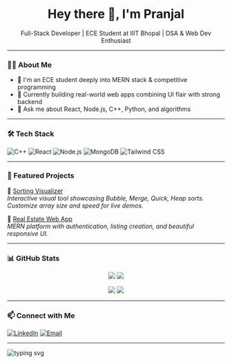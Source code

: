 <h1 align="center">Hey there 👋, I'm Pranjal</h1>
<p align="center">Full-Stack Developer | ECE Student at IIIT Bhopal | DSA & Web Dev Enthusiast</p>

---

### 👨‍💻 About Me
- 🔭 I'm an ECE student deeply into MERN stack & competitive programming  
- 🌱 Currently building real-world web apps combining UI flair with strong backend  
- 💬 Ask me about React, Node.js, C++, Python, and algorithms

---

### 🛠️ Tech Stack
<span>
  <img alt="C++" src="https://img.shields.io/badge/C++-00599C?style=flat&logo=c%2B%2B" />
  <img alt="React" src="https://img.shields.io/badge/React-20232A?style=flat&logo=react" />
  <img alt="Node.js" src="https://img.shields.io/badge/Node.js-339933?style=flat&logo=node.js" />
  <img alt="MongoDB" src="https://img.shields.io/badge/MongoDB-47A248?style=flat&logo=mongodb" />
  <img alt="Tailwind CSS" src="https://img.shields.io/badge/TailwindCSS-38B2AC?style=flat&logo=tailwind-css" />
</span>

---

### 🚀 Featured Projects

🔹 [Sorting Visualizer](https://github.com/pran-ekaiva006/sorting-project)  
*Interactive visual tool showcasing Bubble, Merge, Quick, Heap sorts. Customize array size and speed for live demos.*

🔹 [Real Estate Web App](https://github.com/pran-ekaiva006/real-estate)  
*MERN platform with authentication, listing creation, and beautiful responsive UI.*

---

### 📊 GitHub Stats

<p align="center">
  <img src="https://github-readme-stats.vercel.app/api?username=pran-ekaiva006&show_icons=true&theme=tokyonight" />
  <img src="https://github-readme-stats.vercel.app/api/top-langs/?username=pran-ekaiva006&layout=compact&theme=tokyonight" />
</p>
<p align="center">
  <img src="https://github-readme-streak-stats.herokuapp.com/?user=pran-ekaiva006&theme=tokyonight" />
  <img src="https://komarev.com/ghpvc/?username=pran-ekaiva006&color=right_blue" />
</p>

---

### 📫 Connect with Me
[![LinkedIn](https://img.shields.io/badge/LinkedIn-0077B5?style=flat&logo=linkedin)](https://www.linkedin.com/in/pranjal-verma-74954325a/)
[![Email](https://img.shields.io/badge/Email-D14836?style=flat&logo=gmail)](mailto:pranjalverma975@gmail.com)

---

![typing svg](https://readme-typing-svg.herokuapp.com?font=Fira+Code&size=24&pause=1000&color=61DAFB&lines=Always+learning+...;Open+to+collaborations+...;Building+something+cool+...)